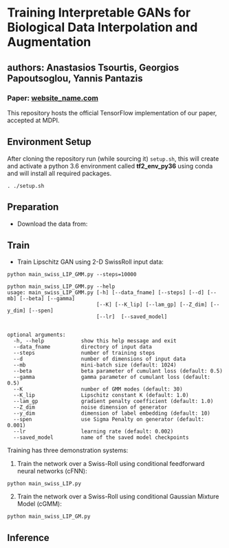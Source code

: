 # Training Interpretable GANs for Biological Data Interpolation and Augmentation
## authors: Anastasios Tsourtis, Georgios Papoutsoglou, Yannis Pantazis

### Paper: [website_name.com](https://uoc.gr)
This repository hosts the official TensorFlow implementation of our paper, 
accepted at MDPI.

## Environment Setup
After cloning the repository run (while sourcing it) `setup.sh`, this will create and activate a python 3.6 environment called **tf2_env_py36** using conda 
and will install all required packages.

`. ./setup.sh`

## Preparation
* Download the data from:

## Train
- Train Lipschitz GAN using 2-D SwissRoll input data:
```
python main_swiss_LIP_GMM.py --steps=10000
```

```
python main_swiss_LIP_GMM.py --help
usage: main_swiss_LIP_GMM.py [-h] [--data_fname] [--steps] [--d] [--mb] [--beta] [--gamma] 
                             [--K] [--K_lip] [--lam_gp] [--Z_dim] [--y_dim] [--spen]
                             [--lr]  [--saved_model]


optional arguments:
  -h, --help            show this help message and exit
  --data_fname          directory of input data
  --steps               number of training steps      
  --d                   number of dimensions of input data
  --mb                  mini-batch size (default: 1024)
  --beta                beta parameter of cumulant loss (default: 0.5)
  --gamma               gamma parameter of cumulant loss (default: 0.5)
  --K                   number of GMM modes (default: 30)
  --K_lip               Lipschitz constant K (default: 1.0)
  --lam_gp              gradient penalty coefficient (default: 1.0)
  --Z_dim               noise dimension of generator
  --y_dim               dimension of label embedding (default: 10)
  --spen                use Sigma Penalty on generator (default: 0.001) 
  --lr                  learning rate (default: 0.002)
  --saved_model         name of the saved model checkpoints

```


Training has three demonstration systems:
1. Train the network over a Swiss-Roll using conditional feedforward neural networks (cFNN):
```
python main_swiss_LIP.py 
```
2. Train the network over a Swiss-Roll using conditional Gaussian Mixture Model (cGMM):
```
python main_swiss_LIP_GM.py 
```

## Inference